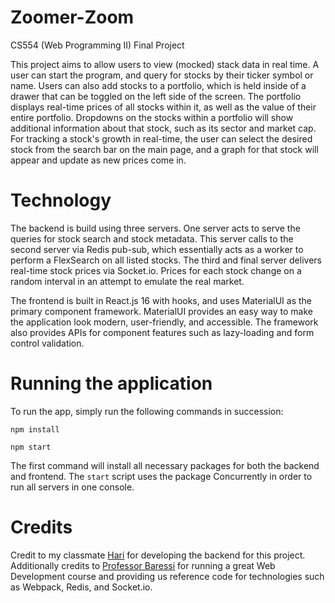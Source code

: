 # Zoomer-Zoom
CS554 (Web Programming II) Final Project

This project aims to allow users to view (mocked) stack data in real time. A user can start the program, and query for stocks by their ticker symbol or name. Users can also add stocks to a portfolio, which is held inside of a drawer that can be toggled on the left side of the screen. The portfolio displays real-time prices of all stocks within it, as well as the value of their entire portfolio. Dropdowns on the stocks within a portfolio will show additional information about that stock, such as its sector and market cap. For tracking a stock's growth in real-time, the user can select the desired stock from the search bar on the main page, and a graph for that stock will appear and update as new prices come in.

# Technology

The backend is build using three servers. One server acts to serve the queries for stock search and stock metadata. This server calls to the second server via Redis pub-sub, which essentially acts as a worker to perform a FlexSearch on all listed stocks. The third and final server delivers real-time stock prices via Socket.io. Prices for each stock change on a random interval in an attempt to emulate the real market.

The frontend is built in React.js 16 with hooks, and uses MaterialUI as the primary component framework. MaterialUI provides an easy way to make the application look modern, user-friendly, and accessible. The framework also provides APIs for component features such as lazy-loading and form control validation. 

# Running the application

To run the app, simply run the following commands in succession:

`npm install`

`npm start`

The first command will install all necessary packages for both the backend and frontend. The `start` script uses the package Concurrently in order to run all servers in one console.

# Credits

Credit to my classmate [Hari](https://github.com/Hariharan-V) for developing the backend for this project. Additionally credits to [Professor Baressi](https://github.com/philbarresi) for running a great Web Development course and providing us reference code for technologies such as Webpack, Redis, and Socket.io. 


